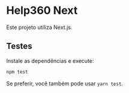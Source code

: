 # Help360 Next

Este projeto utiliza Next.js.

## Testes

Instale as dependências e execute:

```bash
npm test
```

Se preferir, você também pode usar `yarn test`.
